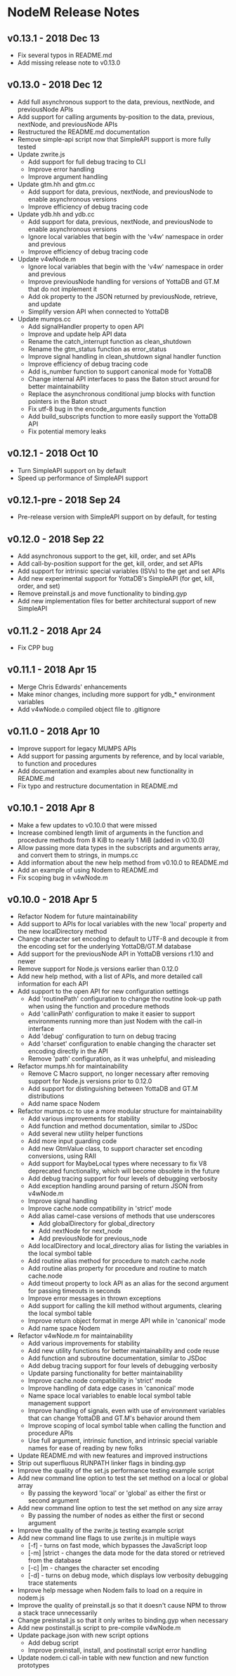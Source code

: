 # NodeM Release Notes #

## v0.13.1 - 2018 Dec 13 ##

- Fix several typos in README.md
- Add missing release note to v0.13.0

## v0.13.0 - 2018 Dec 12 ##

- Add full asynchronous support to the data, previous, nextNode, and previousNode APIs
- Add support for calling arguments by-position to the data, previous, nextNode, and previousNode APIs
- Restructured the README.md documentation
- Remove simple-api script now that SimpleAPI support is more fully tested
- Update zwrite.js
  - Add support for full debug tracing to CLI
  - Improve error handling
  - Improve argument handling
- Update gtm.hh and gtm.cc 
  - Add support for data, previous, nextNode, and previousNode to enable asynchronous versions
  - Improve efficiency of debug tracing code
- Update ydb.hh and ydb.cc
  - Add support for data, previous, nextNode, and previousNode to enable asynchronous versions
  - Ignore local variables that begin with the 'v4w' namespace in order and previous
  - Improve efficiency of debug tracing code
- Update v4wNode.m 
  - Ignore local variables that begin with the 'v4w' namespace in order and previous
  - Improve previousNode handling for versions of YottaDB and GT.M that do not implement it
  - Add ok property to the JSON returned by previousNode, retrieve, and update
  - Simplify version API when connected to YottaDB
- Update mumps.cc
  - Add signalHandler property to open API
  - Improve and update help API data
  - Rename the catch_interrupt function as clean_shutdown
  - Rename the gtm_status function as error_status
  - Improve signal handling in clean_shutdown signal handler function
  - Improve efficiency of debug tracing code
  - Add is_number function to support canonical mode for YottaDB
  - Change internal API interfaces to pass the Baton struct around for better maintainability
  - Replace the asynchronous conditional jump blocks with function pointers in the Baton struct
  - Fix utf-8 bug in the encode_arguments function
  - Add build_subscripts function to more easily support the YottaDB API
  - Fix potential memory leaks

## v0.12.1 - 2018 Oct 10 ##

- Turn SimpleAPI support on by default
- Speed up performance of SimpleAPI support

## v0.12.1-pre - 2018 Sep 24 ##

- Pre-release version with SimpleAPI support on by default, for testing

## v0.12.0 - 2018 Sep 22 ##

- Add asynchronous support to the get, kill, order, and set APIs
- Add call-by-position support for the get, kill, order, and set APIs
- Add support for intrinsic special variables (ISVs) to the get and set APIs
- Add new experimental support for YottaDB's SimpleAPI (for get, kill, order, and set)
- Remove preinstall.js and move functionality to binding.gyp
- Add new implementation files for better architectural support of new SimpleAPI

## v0.11.2 - 2018 Apr 24 ##

- Fix CPP bug

## v0.11.1 - 2018 Apr 15 ##

- Merge Chris Edwards' enhancements
- Make minor changes, including more support for ydb_* environment variables
- Add v4wNode.o compiled object file to .gitignore

## v0.11.0 - 2018 Apr 10 ##

- Improve support for legacy MUMPS APIs
- Add support for passing arguments by reference, and by local variable, to function and procedures
- Add documentation and examples about new functionality in README.md
- Fix typo and restructure documentation in README.md

## v0.10.1 - 2018 Apr 8 ##

- Make a few updates to v0.10.0 that were missed
- Increase combined length limit of arguments in the function and procedure methods from 8 KiB to nearly 1 MiB (added in v0.10.0)
- Allow passing more data types in the subscripts and arguments array, and convert them to strings, in mumps.cc
- Add information about the new help method from v0.10.0 to README.md
- Add an example of using Nodem to README.md
- Fix scoping bug in v4wNode.m

## v0.10.0 - 2018 Apr 5 ##

- Refactor Nodem for future maintainability
- Add support to APIs for local variables with the new 'local' property and the new localDirectory method
- Change character set encoding to default to UTF-8 and decouple it from the encoding set for the underlying YottaDB/GT.M database
- Add support for the previousNode API in YottaDB versions r1.10 and newer
- Remove support for Node.js versions earlier than 0.12.0
- Add new help method, with a list of APIs, and more detailed call information for each API
- Add support to the open API for new configuration settings
  - Add 'routinePath' configuration to change the routine look-up path when using the function and procedure methods
  - Add 'callinPath' configuration to make it easier to support environments running more than just Nodem with the call-in interface
  - Add 'debug' configuration to turn on debug tracing
  - Add 'charset' configuration to enable changing the character set encoding directly in the API
  - Remove 'path' configuration, as it was unhelpful, and misleading
- Refactor mumps.hh for maintainability
  - Remove C Macro support, no longer necessary after removing support for Node.js versions prior to 0.12.0
  - Add support for distinguishing between YottaDB and GT.M distributions
  - Add name space Nodem
- Refactor mumps.cc to use a more modular structure for maintainability
  - Add various improvements for stability
  - Add function and method documentation, similar to JSDoc
  - Add several new utility helper functions
  - Add more input guarding code
  - Add new GtmValue class, to support character set encoding conversions, using RAII
  - Add support for MaybeLocal types where necessary to fix V8 deprecated functionality, which will become obsolete in the future
  - Add debug tracing support for four levels of debugging verbosity
  - Add exception handling around parsing of return JSON from v4wNode.m
  - Improve signal handling
  - Improve cache.node compatibility in 'strict' mode
  - Add alias camel-case versions of methods that use underscores
    - Add globalDirectory for global_directory
    - Add nextNode for next_node
    - Add previousNode for previous_node
  - Add localDirectory and local_directory alias for listing the variables in the local symbol table
  - Add routine alias method for procedure to match cache.node
  - Add routine alias property for procedure and routine to match cache.node
  - Add timeout property to lock API as an alias for the second argument for passing timeouts in seconds
  - Improve error messages in thrown exceptions
  - Add support for calling the kill method without arguments, clearing the local symbol table
  - Improve return object format in merge API while in 'canonical' mode
  - Add name space Nodem
- Refactor v4wNode.m for maintainability
  - Add various improvements for stability
  - Add new utility functions for better maintainability and code reuse
  - Add function and subroutine documentation, similar to JSDoc
  - Add debug tracing support for four levels of debugging verbosity
  - Update parsing functionality for better maintainability
  - Improve cache.node compatibility in 'strict' mode
  - Improve handling of data edge cases in 'canonical' mode
  - Name space local variables to enable local symbol table management support
  - Improve handling of signals, even with use of environment variables that can change YottaDB and GT.M's behavior around them
  - Improve scoping of local symbol table when calling the function and procedure APIs
  - Use full argument, intrinsic function, and intrinsic special variable names for ease of reading by new folks
- Update README.md with new features and improved instructions
- Strip out superfluous RUNPATH linker flags in binding.gyp
- Improve the quality of the set.js performance testing example script
- Add new command line option to test the set method on a local or global array
  - By passing the keyword 'local' or 'global' as either the first or second argument
- Add new command line option to test the set method on any size array
  - By passing the number of nodes as either the first or second argument
- Improve the quality of the zwrite.js testing example script
- Add new command line flags to use zwrite.js in multiple ways
  - [-f] - turns on fast mode, which bypasses the JavaScript loop
  - [-m] <canonical>|strict - changes the data mode for the data stored or retrieved from the database
  - [-c] <utf-8>|m - changes the character set encoding
  - [-d] - turns on debug mode, which displays low verbosity debugging trace statements
- Improve help message when Nodem fails to load on a require in nodem.js
- Improve the quality of preinstall.js so that it doesn't cause NPM to throw a stack trace unnecessarily
- Change preinstall.js so that it only writes to binding.gyp when necessary
- Add new postinstall.js script to pre-compile v4wNode.m
- Update package.json with new script options
  - Add debug script
  - Improve preinstall, install, and postinstall script error handling
- Update nodem.ci call-in table with new function and new function prototypes
